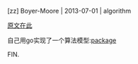 [zz] Boyer-Moore | 2013-07-01 | algorithm

[原文在此](http://www.ruanyifeng.com/blog/2013/05/boyer-moore_string_search_algorithm.html)

自己用go实现了一个算法模型:[package](https://github.com/tw4452852/alg/tree/master/boyermoore)

FIN.
